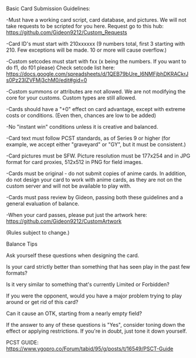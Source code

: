 Basic Card Submission Guidelines:

-Must have a working card script, card database, and pictures. We will not take requests to be scripted for you here. Request go to this hub: https://github.com/Gideon9212/Custom_Requests

-Card ID's must start with 210xxxxxx (9 numbers total, first 3 starting with 210. Few exceptions will be made. 10 or more will cause overflow.)

-Custom setcodes must start with fxx (x being the numbers. If you want to do f1, do f01 please)
Check setcode list here: https://docs.google.com/spreadsheets/d/1QEB79bUre_l6NMFjbhDKRACkrJs0Pz23IZVFMj3chM0/edit#gid=0

-Custom summons or attributes are not allowed. We are not modifying the core for your customs. Custom types are still allowed.

-Cards should have a "+0" effect on card advantage, except with extreme costs or conditions. (Even then, chances are low to be added)

-No "instant win" conditions unless it is creative and balanced.

-Card text must follow PCST standards, as of Series 9 or higher (for example, we accept either "graveyard" or "GY", but it must be consistent.)

-Card pictures must be SFW. Picture resolution must be 177x254 and in JPG format for card proxies, 512x512 in PNG for field images.

-Cards must be original - do not submit copies of anime cards. In addition, do not design your card to work with anime cards, as they are not on the custom server and will not be available to play with.

-Cards must pass review by Gideon, passing both these guidelines and a general evaluation of balance.

-When your card passes, please put just the artwork here: https://github.com/Gideon9212/CustomArtwork

(Rules subject to change.)

Balance Tips

Ask yourself these questions when designing the card.

Is your card strictly better than something that has seen play in the past few formats?

Is it very similar to something that's currently Limited or Forbidden?

If you were the opponent, would you have a major problem trying to play around or get rid of this card?

Can it cause an OTK, starting from a nearly empty field?

If the answer to any of these questions is "Yes", consider toning down the effect or applying restrictions.
If you're in doubt, just tone it down yourself.

PCST GUIDE: https://www.ygopro.co/Forum/tabid/95/g/posts/t/16549/PSCT-Guide

